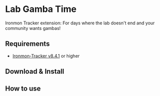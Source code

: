 # Lab Gamba Time
Ironmon Tracker extension: For days where the lab doesn't end and your community wants gambas!


## Requirements
- [Ironmon-Tracker v8.4.1](https://github.com/besteon/Ironmon-Tracker) or higher

## Download & Install


## How to use
